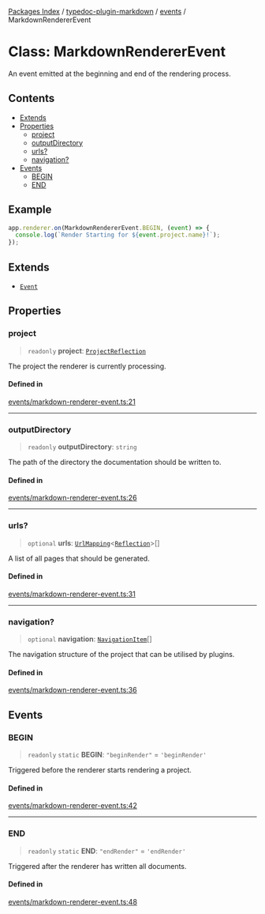 [Packages Index](../../../README.md) / [typedoc-plugin-markdown](../../README.md) / [events](../README.md) / MarkdownRendererEvent

# Class: MarkdownRendererEvent

An event emitted at the beginning and end of the rendering process.

## Contents

* [Extends](#extends)
* [Properties](#properties)
  * [project](#project)
  * [outputDirectory](#outputdirectory)
  * [urls?](#urls)
  * [navigation?](#navigation)
* [Events](#events)
  * [BEGIN](#begin)
  * [END](#end)

## Example

```ts
app.renderer.on(MarkdownRendererEvent.BEGIN, (event) => {
  console.log(`Render Starting for ${event.project.name}!`);
});
```

## Extends

* [`Event`](https://typedoc.org/api/classes/Event.html)

## Properties

### project

> `readonly` **project**: [`ProjectReflection`](https://typedoc.org/api/classes/Models.ProjectReflection.html)

The project the renderer is currently processing.

#### Defined in

[events/markdown-renderer-event.ts:21](https://github.com/typedoc2md/typedoc-plugin-markdown/blob/352ce41370cee18034e72b7c2f3874bbfe56f96f/packages/typedoc-plugin-markdown/src/events/markdown-renderer-event.ts#L21)

***

### outputDirectory

> `readonly` **outputDirectory**: `string`

The path of the directory the documentation should be written to.

#### Defined in

[events/markdown-renderer-event.ts:26](https://github.com/typedoc2md/typedoc-plugin-markdown/blob/352ce41370cee18034e72b7c2f3874bbfe56f96f/packages/typedoc-plugin-markdown/src/events/markdown-renderer-event.ts#L26)

***

### urls?

> `optional` **urls**: [`UrlMapping`](../../types/interfaces/UrlMapping.md)\<[`Reflection`](https://typedoc.org/api/classes/Models.Reflection.html)>\[]

A list of all pages that should be generated.

#### Defined in

[events/markdown-renderer-event.ts:31](https://github.com/typedoc2md/typedoc-plugin-markdown/blob/352ce41370cee18034e72b7c2f3874bbfe56f96f/packages/typedoc-plugin-markdown/src/events/markdown-renderer-event.ts#L31)

***

### navigation?

> `optional` **navigation**: [`NavigationItem`](../../types/interfaces/NavigationItem.md)\[]

The navigation structure of the project that can be utilised by plugins.

#### Defined in

[events/markdown-renderer-event.ts:36](https://github.com/typedoc2md/typedoc-plugin-markdown/blob/352ce41370cee18034e72b7c2f3874bbfe56f96f/packages/typedoc-plugin-markdown/src/events/markdown-renderer-event.ts#L36)

## Events

### BEGIN

> `readonly` `static` **BEGIN**: `"beginRender"` = `'beginRender'`

Triggered before the renderer starts rendering a project.

#### Defined in

[events/markdown-renderer-event.ts:42](https://github.com/typedoc2md/typedoc-plugin-markdown/blob/352ce41370cee18034e72b7c2f3874bbfe56f96f/packages/typedoc-plugin-markdown/src/events/markdown-renderer-event.ts#L42)

***

### END

> `readonly` `static` **END**: `"endRender"` = `'endRender'`

Triggered after the renderer has written all documents.

#### Defined in

[events/markdown-renderer-event.ts:48](https://github.com/typedoc2md/typedoc-plugin-markdown/blob/352ce41370cee18034e72b7c2f3874bbfe56f96f/packages/typedoc-plugin-markdown/src/events/markdown-renderer-event.ts#L48)
